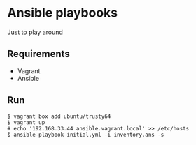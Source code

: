 # Ansible playbooks

Just to play around

## Requirements

* Vagrant
* Ansible

## Run

```
$ vagrant box add ubuntu/trusty64
$ vagrant up
# echo '192.168.33.44 ansible.vagrant.local' >> /etc/hosts 
$ ansible-playbook initial.yml -i inventory.ans -s

```